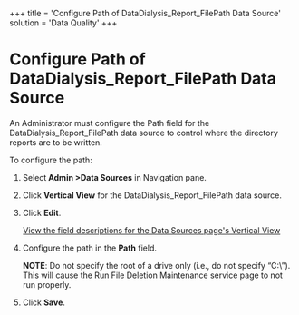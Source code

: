 +++
title = 'Configure Path of DataDialysis_Report_FilePath Data Source'
solution = 'Data Quality'
+++

# Configure Path of DataDialysis_Report_FilePath Data Source

An Administrator must configure the Path field for the
DataDialysis\_Report\_FilePath data source to control where the
directory reports are to be written.

To configure the path:

1.  Select<span style="font-weight: bold;"> Admin
    \></span><span style="font-weight: bold;">Data Sources</span> in
    Navigation pane.

2.  Click <span style="font-weight: bold;">Vertical View</span> for the
    DataDialysis\_Report\_FilePath data source.

3.  Click <span style="font-weight: bold;">Edit</span>.
    
    [View the field descriptions for the Data Sources page's Vertical
    View](../../../Platform/Sys_Admin/Page_Desc/Data_Sources_HSysAdmi.htm#Data_Sources_V_All_Tabs)

4.  Configure the path in the
    <span style="font-weight: bold;">Path</span> field.
    
    **NOTE**: Do not specify the root of a drive only (i.e., do not
    specify “C:\\”). This will cause the Run File Deletion Maintenance
    service page to not run properly.

5.  Click <span style="font-weight: bold;">Save</span>.
